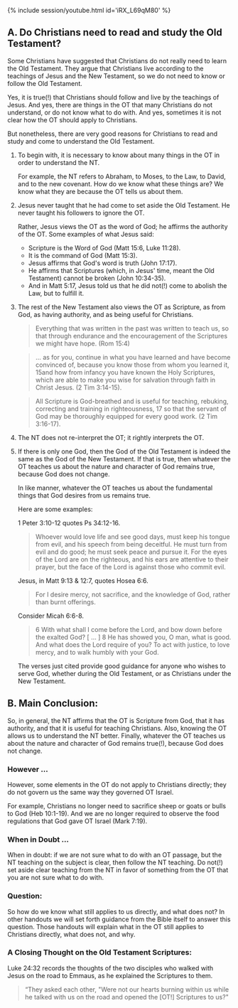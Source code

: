 
{% include session/youtube.html id='iRX_L69qM80' %}

## A. Do Christians need to read and study the Old Testament?

Some Christians have suggested that Christians do not really need to learn the Old Testament. They argue that Christians live according to the teachings of Jesus and the New Testament, so we do not need to know or follow the Old Testament.

Yes, it is true(!) that Christians should follow and live by the teachings of Jesus. And yes, there are things in the OT that many Christians do not understand, or do not know what to do with. And yes, sometimes it is not clear how the OT should apply to Christians.

But nonetheless, there are very good reasons for Christians to read and study and come to understand the Old Testament.

1. To begin with, it is necessary to know about many things in the OT in order to understand the NT.

   For example, the NT refers to Abraham, to Moses, to the Law, to David, and to the new covenant. How do we know what these things are? We know what they are because the OT tells us about them.

2. Jesus never taught that he had come to set aside the Old Testament. He never taught his followers to ignore the OT.

   Rather, Jesus views the OT as the word of God; he affirms the authority of the OT. Some examples of what Jesus said:

   - Scripture is the Word of God (Matt 15:6, Luke 11:28).
   - It is the command of God (Matt 15:3).
   - Jesus affirms that God's word is truth (John 17:17).
   - He affirms that Scriptures (which, in Jesus' time, meant the Old Testament) cannot be broken (John 10:34-35).
   - And in Matt 5:17, Jesus told us that he did not(!) come to abolish the Law, but to fulfill it.

3. The rest of the New Testament also views the OT as Scripture, as from God, as having authority, and as being useful for Christians.

   > Everything that was written in the past was written to teach us, so that through endurance and the encouragement of the Scriptures we might have hope. (Rom 15:4)

   > … as for you, continue in what you have learned and have become convinced of, because you know those from whom you learned it, 15and how from infancy you have known the Holy Scriptures, which are able to make you wise for salvation through faith in Christ Jesus. (2 Tim 3:14-15).

   > All Scripture is God-breathed and is useful for teaching, rebuking, correcting and training in righteousness, 17 so that the servant of God may be thoroughly equipped for every good work. (2 Tim 3:16-17).

4. The NT does not re-interpret the OT; it rightly interprets the OT.

5. If there is only one God, then the God of the Old Testament is indeed the same as the God of the New Testament. If that is true, then whatever the OT teaches us about the nature and character of God remains true, because God does not change.

   In like manner, whatever the OT teaches us about the fundamental things that God desires from us remains true.

   Here are some examples:

   1 Peter 3:10-12 quotes Ps 34:12-16.

   > Whoever would love life and see good days, must keep his tongue from evil, and his speech from being deceitful. He must turn from evil and do good; he must seek peace and pursue it. For the eyes of the Lord are on the righteous, and his ears are attentive to their prayer, but the face of the Lord is against those who commit evil.

   Jesus, in Matt 9:13 & 12:7, quotes Hosea 6:6.

   > For I desire mercy, not sacrifice, and the knowledge of God, rather than burnt offerings.

   Consider Micah 6:6-8.

   > 6 With what shall I come before the Lord, and bow down before the exalted God? [ … ]
   > 8 He has showed you, O man, what is good.
   > And what does the Lord require of you? To act with justice, to love mercy, and to walk humbly with your God.

   The verses just cited provide good guidance for anyone who wishes to serve God, whether during the Old Testament, or as Christians under the New Testament.

## B. Main Conclusion:

So, in general, the NT affirms that the OT is Scripture from God, that it has authority, and that it is useful for teaching Christians. Also, knowing the OT allows us to understand the NT better. Finally, whatever the OT teaches us about the nature and character of God remains true(!), because God does not change.

### However …

However, some elements in the OT do not apply to Christians directly; they do not govern us the same way they governed OT Israel.

For example, Christians no longer need to sacrifice sheep or goats or bulls to God (Heb 10:1-19). And we are no longer required to observe the food regulations that God gave OT Israel (Mark 7:19).

### When in Doubt …

When in doubt: if we are not sure what to do with an OT passage, but the NT teaching on the subject is clear, then follow the NT teaching. Do not(!) set aside clear teaching from the NT in favor of something from the OT that you are not sure what to do with.

### Question:

So how do we know what still applies to us directly, and what does not? In other handouts we will set forth guidance from the Bible itself to answer this question. Those handouts will explain what in the OT still applies to Christians directly, what does not, and why.

### A Closing Thought on the Old Testament Scriptures:

Luke 24:32 records the thoughts of the two disciples who walked with Jesus on the road to Emmaus, as he explained the Scriptures to them.

> “They asked each other, "Were not our hearts burning within us while he talked with us on the road and opened the [OT!] Scriptures to us?"
